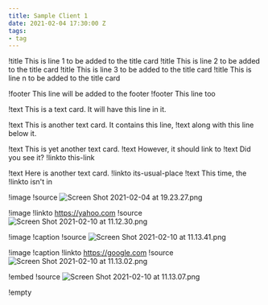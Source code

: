 ```yaml
---
title: Sample Client 1
date: 2021-02-04 17:30:00 Z
tags:
- tag
---
```


!title This is line 1 to be added to the title card
!title This is line 2 to be added to the title card
!title This is line 3 to be added to the title card
!title This is line n to be added to the title card

!footer    This line will be added to the footer
!footer This line too

!text This is a text card. It will have this line in it.

!text This is another text card. It contains this line,
!text along with this line below it.

!text This is yet another text card.
!text However, it should link to
!text Did you see it?
!linkto this-link

!text Here is another text card.
!linkto its-usual-place
!text This time, the !linkto isn't in 


!image
!source ![Screen Shot 2021-02-04 at 19.23.27.png](/uploads/Screen%20Shot%202021-02-04%20at%2019.23.27.png)

!image
!linkto https://yahoo.com
!source ![Screen Shot 2021-02-10 at 11.12.30.png](/uploads/Screen%20Shot%202021-02-10%20at%2011.12.30.png)

!image
!caption
!source ![Screen Shot 2021-02-10 at 11.13.41.png](/uploads/Screen%20Shot%202021-02-10%20at%2011.13.41.png)

!image
!caption
!linkto https://google.com
!source ![Screen Shot 2021-02-10 at 11.13.02.png](/uploads/Screen%20Shot%202021-02-10%20at%2011.13.02.png)

!embed
!source ![Screen Shot 2021-02-10 at 11.13.07.png](/uploads/Screen%20Shot%202021-02-10%20at%2011.13.07.png)

!empty